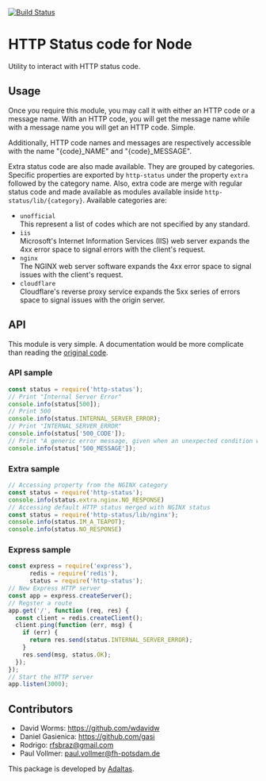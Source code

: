 [![Build Status](https://secure.travis-ci.org/adaltas/node-http-status.png)](http://travis-ci.org/adaltas/node-http-status)

# HTTP Status code for Node

Utility to interact with HTTP status code.

## Usage

Once you require this module, you may call it with either an HTTP code or a message name. With an HTTP code, you will get the message name while with a message name you will get an HTTP code. Simple.

Additionally, HTTP code names and messages are respectively accessible with the name "{code}_NAME" and "{code}_MESSAGE".

Extra status code are also made available. They are grouped by categories. Specific properties are exported by `http-status` under the property `extra` followed by the category name. Also, extra code are merge with regular status code and made available as modules available inside `http-status/lib/{category}`. Available categories are:

- `unofficial`   
  This represent a list of codes which are not specified by any standard.
- `iis`   
  Microsoft's Internet Information Services (IIS) web server expands the 4xx error space to signal errors with the client's request.
- `nginx`   
  The NGINX web server software expands the 4xx error space to signal issues with the client's request.
- `cloudflare`   
  Cloudflare's reverse proxy service expands the 5xx series of errors space to signal issues with the origin server.

## API

This module is very simple. A documentation would be more complicate than reading the [original code](./src/index.litcoffee).

### API sample

```javascript
const status = require('http-status');
// Print "Internal Server Error"
console.info(status[500]);
// Print 500
console.info(status.INTERNAL_SERVER_ERROR);
// Print "INTERNAL_SERVER_ERROR"
console.info(status['500_CODE']);
// Print "A generic error message, given when an unexpected condition was encountered and no more specific message is suitable."
console.info(status['500_MESSAGE']);
```

### Extra sample

```javascript
// Accessing property from the NGINX category
const status = require('http-status');
console.info(status.extra.nginx.NO_RESPONSE)
// Accessing default HTTP status merged with NGINX status
const status = require('http-status/lib/nginx');
console.info(status.IM_A_TEAPOT);
console.info(status.NO_RESPONSE)
```

### Express sample

```javascript
const express = require('express'),
      redis = require('redis'),
      status = require('http-status');
// New Express HTTP server
const app = express.createServer();
// Regster a route
app.get('/', function (req, res) {
  const client = redis.createClient();
  client.ping(function (err, msg) {
    if (err) {
      return res.send(status.INTERNAL_SERVER_ERROR);
    }
    res.send(msg, status.OK);
  });
});
// Start the HTTP server
app.listen(3000);
```

## Contributors

- David Worms: <https://github.com/wdavidw>
- Daniel Gasienica: <https://github.com/gasi>
- Rodrigo: <rfsbraz@gmail.com>
- Paul Vollmer: <paul.vollmer@fh-potsdam.de>

This package is developed by [Adaltas](http://www.adaltas.com).
